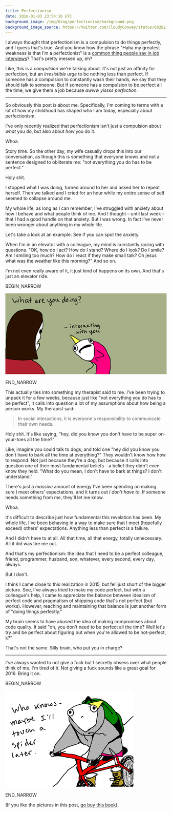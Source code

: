 ```yaml
---
title: Perfectionism
date: 2016-01-03 23:54:16 UTC
background_image: /img/blog/perfectionism/background.png
background_image_source: https://twitter.com/CloudyConway/status/682821645908766720
---
```


I always thought that perfectionism is a compulsion to do things perfectly, and I guess that's true. And you know how the phrase "Haha my greatest weakness is that I'm a perfectionist" is a [common thing people say in job interviews](/blog/the-dark-side-of-perfectionism/)? That's pretty messed up, eh?

<!-- more -->

Like, this is a _compulsion_ we're talking about. It's not just an affinity for perfection, but an _irresistible urge_ to be nothing less than perfect. If someone has a compulsion to constantly wash their hands, we say that they should talk to someone. But if someone has a compulsion to be perfect all the time, we give them a job because _awww yissss perfection_.

---

So obviously this post is about me. Specifically, I'm coming to terms with a lot of how my childhood has shaped who I am today, especially about perfectionism.

I've only recently realized that perfectionism isn't just a compulsion about _what_ you do, but also about _how_ you do it.

Whoa.

Story time. So the other day, my wife casually drops this into our conversation, as though this is something that everyone knows and not a sentence designed to obliterate me: "not everything you do has to be perfect."

Holy shit.

I stopped what I was doing, turned around to her and asked her to repeat herself. Then we talked and I cried for an hour while my entire sense of self seemed to collapse around me.

My whole life, as long as I can remember, I've struggled with anxiety about how I behave and what people think of me. And I thought – until last week – that I had a good handle on that anxiety. But I was wrong. In fact I've never been wronger about anything in my whole life.

Let's take a look at an example. See if you can spot the anxiety.

When I'm in an elevator with a colleague, my mind is constantly racing with questions. "OK, how do I act? How do I stand? Where do I look? Do I smile? Am I smiling too much? How do I react if they make small talk? Oh jesus what was the weather like this morning?" And so on. 

I'm not even really aware of it, it just kind of happens on its own. And that's just an elevator ride.

BEGIN_NARROW

[![](/img/blog/perfectionism/interacting.png)](http://hyperboleandahalf.blogspot.com/2013/05/depression-part-two.html)

END_NARROW

This actually ties into something my therapist said to me. I've been trying to unpack it for a few weeks, because just like "not everything you do has to be perfect", it calls into question a lot of my assumptions about how being a person works. My therapist said:

> In social interactions, it is everyone's responsibility to communicate their own needs.

Holy shit. It's like saying, "hey, did you know you don't have to be super on-your-toes all the time?" 

Like, imagine you could talk to dogs, and told one "hey did you know you don't have to bark all the time at everything?" They wouldn't know how how to respond. Not just because they're a dog, but because it calls into question one of their most fundamental beliefs – a belief they didn't even know they held. "What do you mean, I don't have to bark at things? I don't understand."

There's just a _massive_ amount of energy I've been spending on making sure I meet others' expectations, and it turns out _I don't have to_. If someone needs something from me, they'll let me know.

Whoa.

It's difficult to describe just how fundamental this revelation has been. My whole life, I've been behaving in a way to make sure that I meet (hopefully exceed) others' expectations. Anything less than perfect is a failure. 

And I didn't have to at all. All that time, all that energy, totally unnecessary. All it did was tire me out.

And that's my perfectionism: the idea that I need to be a perfect colleague, friend, programmer, husband, son, whatever, every second, every day, always. 

But I don't.

I think I came close to this realization in 2015, but fell just short of the bigger picture. See, I've always tried to make my code perfect, but with a colleague's help, I came to appreciate the balance between idealism of perfect code and pragmatism of shipping code that's not perfect (but works). However, reaching and maintaining that balance is just another form of "doing things perfectly." 

My brain seems to have abused the idea of making compromises about code quality. It said "oh, you don't need to be perfect all the time? Well let's try and be perfect about figuring out when you're allowed to be not-perfect, k?"

That's not the same. Silly brain, who put you in charge?

---

I've always wanted to not give a fuck but I secretly obsess over what people think of me. I'm tired of it. Not giving a fuck sounds like a great goal for 2016. Bring it on.

BEGIN_NARROW

[![](/img/blog/perfectionism/spider.png)](http://hyperboleandahalf.blogspot.com/2011/10/adventures-in-depression.html)

END_NARROW

(If you like the pictures in this post, [go buy this book](http://amzn.to/1Sueu7a)).

